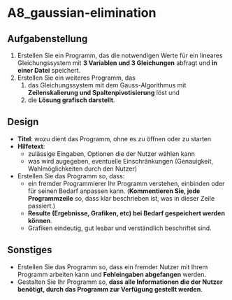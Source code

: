 # A8_gaussian-elimination

## Aufgabenstellung

1. Erstellen Sie ein Programm, das die notwendigen Werte für  ein lineares Gleichungssystem mit **3 Variablen und 3 Gleichungen** abfragt und **in einer Datei** speichert.
2. Erstellen Sie ein weiteres Programm, das
    1. das Gleichungssystem mit dem Gauss-Algorithmus mit **Zeilenskalierung und Spaltenpivotisierung** löst und
    2. die **Lösung grafisch darstellt**.

## Design

* **Titel**: wozu dient das Programm, ohne es zu öffnen oder zu starten
* **Hilfetext**:
  * zulässige Eingaben, Optionen die der Nutzer wählen kann
  * was wird augegeben, eventuelle Einschränkungen (Genauigkeit, Wahlmöglichkeiten durch den Nutzer)
* Erstellen Sie das Programm so, dass:
  * ein fremder Programmierer Ihr Programm verstehen, einbinden oder für seinen Bedarf anpassen kann. (**Kommentieren Sie, jede Programmzeile** so, dass klar beschrieben ist, was in dieser Zeile passiert.)
  * **Resulte (Ergebnisse, Grafiken, etc) bei Bedarf gespeichert werden können**.
  * Grafiken eindeutig, gut lesbar und verständlich beschriftet sind.

## Sonstiges

* Erstellen Sie das Programm so, dass ein fremder Nutzer mit Ihrem Programm arbeiten kann und **Fehleingaben abgefangen** werden.
* Gestalten Sie Ihr Programm so, **dass alle Informationen die der Nutzer benötigt, durch das Programm zur Verfügung gestellt werden**.
